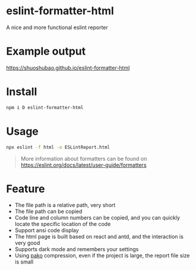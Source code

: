 # eslint-formatter-html

A nice and more functional eslint reporter

# Example output

https://shuoshubao.github.io/eslint-formatter-html

# Install

```sh
npm i D eslint-formatter-html
```

# Usage

```sh
npx eslint -f html -o ESLintReport.html
```

> More information about formatters can be found on https://eslint.org/docs/latest/user-guide/formatters

# Feature

- The file path is a relative path, very short
- The file path can be copied
- Code line and column numbers can be copied, and you can quickly locate the specific location of the code
- Support ansi code display
- The html page is built based on react and antd, and the interaction is very good
- Supports dark mode and remembers your settings
- Using [pako](https://www.npmjs.com/package/pako) compression, even if the project is large, the report file size is small
